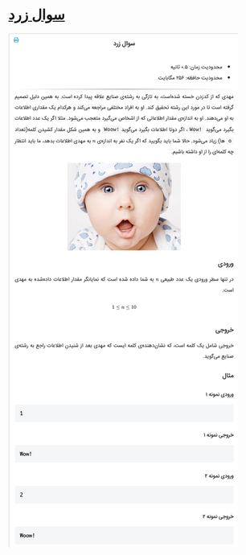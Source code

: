 # [سوال زرد](https://quera.ir/problemset/contest/3537/سؤال-پیاده-سازی-سوال-زرد)

![github-octocat](https://github.com/MmahdiM79/Quera_Answers/blob/main/Q3537_(سوال%20زرد)/questionPic.png)
